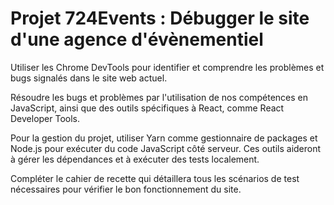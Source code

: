 # Projet 724Events : Débugger le site d'une agence d'évènementiel

Utiliser les Chrome DevTools pour identifier et comprendre les problèmes et bugs signalés dans le site web actuel.

Résoudre les bugs et problèmes par l'utilisation de nos compétences en JavaScript, ainsi que des outils spécifiques à React, comme React Developer Tools.

Pour la gestion du projet, utiliser Yarn comme gestionnaire de packages et Node.js pour exécuter du code JavaScript côté serveur. Ces outils aideront à gérer les dépendances et à exécuter des tests localement.

Compléter le cahier de recette qui détaillera tous les scénarios de test nécessaires pour vérifier le bon fonctionnement du site.